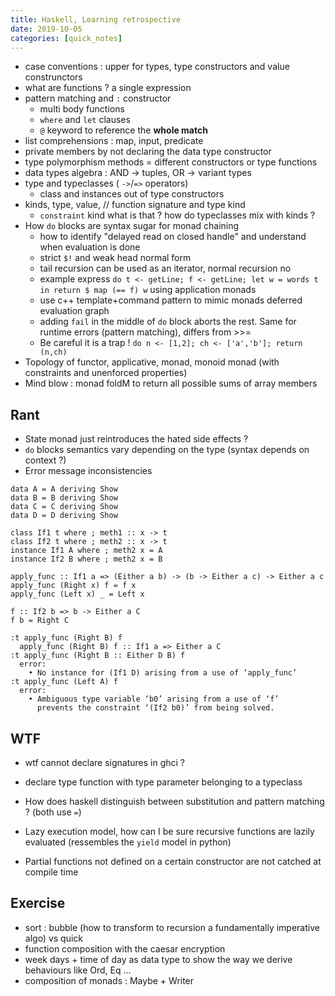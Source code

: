```yaml
---
title: Haskell, Learning retrospective
date: 2019-10-05
categories: [quick_notes]
---
```


* case conventions : upper for types, type constructors and value construnctors
* what are functions ? a single expression
* pattern matching and `:` constructor
  * multi body functions
  * `where` and `let` clauses
  * `@` keyword to reference the **whole match**
* list comprehensions : map, input, predicate
* private members by not declaring the data type constructor
* type polymorphism methods = different constructors or type functions
* data types algebra : AND -> tuples, OR -> variant types
* type and typeclasses ( `->`/`=>` operators)
  * class and instances out of type constructors
* kinds, type, value, // function signature and type kind
  * `constraint` kind what is that ? how do typeclasses mix with kinds ?
* How `do` blocks are syntax sugar for monad chaining
  * how to identify "delayed read on closed handle" and understand when evaluation is done
  * strict `$!` and weak head normal form
  * tail recursion can be used as an iterator, normal recursion no
  * example express `do t <- getLine; f <- getLine; let w = words t in return $ map (== f) w` using application monads
  * use c++ template+command pattern to mimic monads deferred evaluation graph
  * adding `fail` in the middle of `do` block aborts the rest. Same for runtime errors (pattern matching), differs from >>=
  * Be careful it is a trap ! `do n <- [1,2]; ch <- ['a','b']; return (n,ch)`
* Topology of functor, applicative, monad, monoid monad (with constraints and unenforced properties)
* Mind blow : monad foldM to return all possible sums of array members

## Rant

* State monad just reintroduces the hated side effects ?
* `do` blocks semantics vary depending on the type (syntax depends on context ?)
* Error message inconsistencies

```
data A = A deriving Show
data B = B deriving Show
data C = C deriving Show
data D = D deriving Show

class If1 t where ; meth1 :: x -> t
class If2 t where ; meth2 :: x -> t
instance If1 A where ; meth2 x = A
instance If2 B where ; meth2 x = B

apply_func :: If1 a => (Either a b) -> (b -> Either a c) -> Either a c
apply_func (Right x) f = f x
apply_func (Left x) _ = Left x

f :: If2 b => b -> Either a C
f b = Right C

:t apply_func (Right B) f
  apply_func (Right B) f :: If1 a => Either a C
:t apply_func (Right B :: Either D B) f
  error:
    • No instance for (If1 D) arising from a use of ‘apply_func’
:t apply_func (Left A) f
  error:
    • Ambiguous type variable ‘b0’ arising from a use of ‘f’
      prevents the constraint ‘(If2 b0)’ from being solved.
```

## WTF

* wtf cannot declare signatures in ghci ?
* declare type function with type parameter belonging to a typeclass

* How does haskell distinguish between substitution and pattern matching ? (both use `=`)
* Lazy execution model, how can I be sure recursive functions are lazily evaluated (ressembles the `yield` model in python)
* Partial functions not defined on a certain constructor are not catched at compile time

## Exercise

* sort : bubble (how to transform to recursion a fundamentally imperative algo) vs quick
* function composition with the caesar encryption
* week days + time of day as data type to show the way we derive behaviours like Ord, Eq ...
* composition of monads : Maybe + Writer


